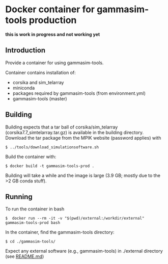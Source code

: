 # Docker container for gammasim-tools production

**this is work in progress and not working yet**

## Introduction

Provide a container for using gammasim-tools.

Container contains installation of:

- corsika and sim\_telarray
- miniconda
- packages required by gammasim-tools (from environment.yml)
- gammasim-tools (master)

## Building

Building expects that a tar ball of corsika/sim\_telarray (corsika7.7\_simtelarray.tar.gz) is available in the building directory.
Download the tar package from the MPIK website (password applies) with

```
$ ../tools/download_simulationsoftware.sh
```

Build the container with:

```
$ docker build -t gammasim-tools-prod .
```

Building will take a while and the image is large (3.9 GB; mostly due to the >2 GB conda stuff).

## Running

To run the container in bash 

```
$  docker run --rm -it -v "$(pwd)/external:/workdir/external" gammasim-tools-prod bash
```

In the container, find the gammasim-tools directory:
```
$ cd ./gammasim-tools/
```

Expect any external software (e.g., gammasim-tools) in ./external directory (see [README.md](external/README.md))

